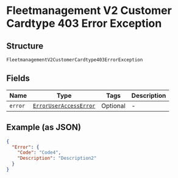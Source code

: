 
# Fleetmanagement V2 Customer Cardtype 403 Error Exception

## Structure

`FleetmanagementV2CustomerCardtype403ErrorException`

## Fields

| Name | Type | Tags | Description |
|  --- | --- | --- | --- |
| `error` | [`ErrorUserAccessError`](../../doc/models/error-user-access-error.md) | Optional | - |

## Example (as JSON)

```json
{
  "Error": {
    "Code": "Code4",
    "Description": "Description2"
  }
}
```

